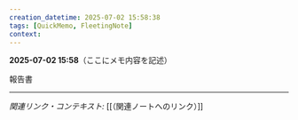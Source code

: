 ```yaml
---
creation_datetime: 2025-07-02 15:58:38
tags: [QuickMemo, FleetingNote]
context: 
---
```


**2025-07-02 15:58**（ここにメモ内容を記述）

報告書



---

*関連リンク・コンテキスト:* [[（関連ノートへのリンク）]]